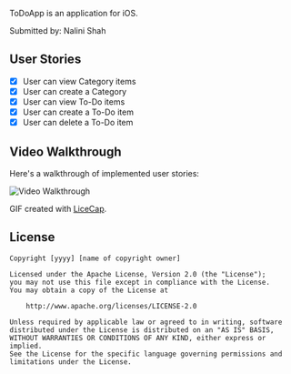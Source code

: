 
ToDoApp is an application for iOS.

Submitted by: Nalini Shah

## User Stories

* [X] User can view Category items
* [X] User can create a Category
* [X] User can view To-Do items
* [X] User can create a To-Do item
* [X] User can delete a To-Do item

## Video Walkthrough 

Here's a walkthrough of implemented user stories:

<img src='http://i.imgur.com/TB92Dpp.gif' title='Video Walkthrough' width='' alt='Video Walkthrough' />

GIF created with [LiceCap](http://www.cockos.com/licecap/).


## License

    Copyright [yyyy] [name of copyright owner]

    Licensed under the Apache License, Version 2.0 (the "License");
    you may not use this file except in compliance with the License.
    You may obtain a copy of the License at

        http://www.apache.org/licenses/LICENSE-2.0

    Unless required by applicable law or agreed to in writing, software
    distributed under the License is distributed on an "AS IS" BASIS,
    WITHOUT WARRANTIES OR CONDITIONS OF ANY KIND, either express or implied.
    See the License for the specific language governing permissions and
    limitations under the License.
